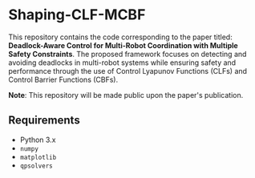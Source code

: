 # Shaping-CLF-MCBF

This repository contains the code corresponding to the paper titled: **Deadlock-Aware Control for Multi-Robot Coordination with Multiple Safety Constraints**. The proposed framework focuses on detecting and avoiding deadlocks in multi-robot systems while ensuring safety and performance through the use of Control Lyapunov Functions (CLFs) and Control Barrier Functions (CBFs).

**Note**: This repository will be made public upon the paper's publication.

## Requirements
- Python 3.x
- `numpy`
- `matplotlib`
- `qpsolvers`
